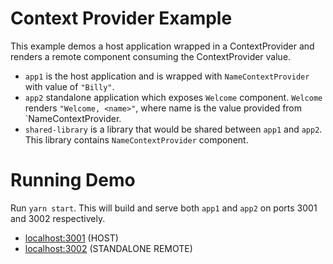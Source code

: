 # Context Provider Example

This example demos a host application wrapped in a ContextProvider and renders a remote component consuming the ContextProvider value.

- `app1` is the host application and is wrapped with `NameContextProvider` with value of `"Billy"`.
- `app2` standalone application which exposes `Welcome` component. `Welcome` renders `"Welcome, <name>"`, where name is the value provided from `NameContextProvider.
- `shared-library` is a library that would be shared between `app1` and `app2`. This library contains `NameContextProvider` component.

# Running Demo

Run `yarn start`. This will build and serve both `app1` and `app2` on ports 3001 and 3002 respectively.

- [localhost:3001](http://localhost:3001/) (HOST)
- [localhost:3002](http://localhost:3002/) (STANDALONE REMOTE)
